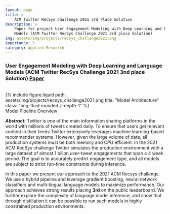 ```yaml
---
layout: page
title: >
    ACM Twitter RecSys Challenge 2021 3rd Place Solution
description: >
    Paper for project User Engagement Modeling with Deep Learning and Language
    Models (ACM Twitter RecSys Challenge 2021 3rd place Solution)
img: assets/img/projects/recsys_challenge2021.png
importance: 5
category: Applied Research
---
```


### User Engagement Modeling with Deep Learning and Language Models (ACM **Twitter** RecSys Challenge 2021 **3nd** place Solution) [Paper](/assets/pdf/recsys2021_challenge.pdf) 

<br />

<div class="row">
    <div class="col-sm mt-3 mt-md-0">
        {% include figure.liquid path: assets/img/projects/recsys_challenge2021.png title: "Model Architecture" class: "img-fluid rounded z-depth-1" %}
    </div>
</div>
<div class="caption">
    Model Pipeline Overview
</div>

***Abstract:*** Twitter is one of the main information sharing platforms in the world with millions of tweets created daily. To ensure that users get relevant content in their feeds Twitter extensively leverages machine learning-based recommender systems. However, given the large volume of data, all production systems must be both memory and CPU efficient. In the 2021 ACM RecSys challenge Twitter simulates the production environment with a large dataset of almost 1 bilion user-tweet engagements that span a 4 week period. The goal is to accurately predict engagement type, and all models are subject to strict run-time constraints during inference. 

In this paper we present our approach to the 2021 ACM Recsys challenge. We use a hybrid pipeline and leverage gradient boosting, neural network classifiers and multi-lingual language models to maximize performance. Our approach achieves strong results placing **3rd** on the public leaderboard. We further explore the complexity of language model inference, and show that through distillation it can be possible to run such models in highly constrained production environments.